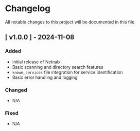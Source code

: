 # Changelog

All notable changes to this project will be documented in this file.

## [ v1.0.0 ] - 2024-11-08
### Added
- Initial release of Netnab
- Basic scanning and directory search features
- `known_services` file integration for service identification
- Basic error handling and logging

### Changed
- N/A

### Fixed
- N/A
